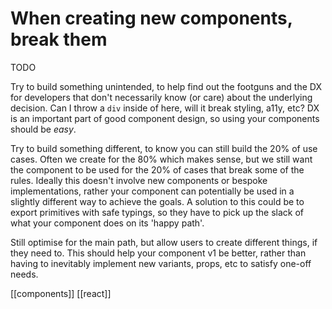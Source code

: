 # When creating new components, break them

TODO

Try to build something unintended, to help find out the footguns and the DX for developers that don't necessarily know (or care) about the underlying decision. Can I throw a `div` inside of here, will it break styling, a11y, etc? DX is an important part of good component design, so using your components should be _easy_.

Try to build something different, to know you can still build the 20% of use cases. Often we create for the 80% which makes sense, but we still want the component to be used for the 20% of cases that break some of the rules. Ideally this doesn't involve new components or bespoke implementations, rather your component can potentially be used in a slightly different way to achieve the goals. A solution to this could be to export primitives with safe typings, so they have to pick up the slack of what your component does on its 'happy path'.

Still optimise for the main path, but allow users to create different things, if they need to. This should help your component v1 be better, rather than having to inevitably implement new variants, props, etc to satisfy one-off needs.

[[components]]
[[react]]